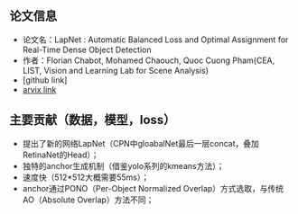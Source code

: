 
## 论文信息
* 论文名：LapNet : Automatic Balanced Loss and Optimal Assignment for Real-Time Dense Object Detection
* 作者：Florian Chabot, Mohamed Chaouch, Quoc Cuong Pham(CEA, LIST, Vision and Learning Lab for Scene Analysis)
* [github link]
* [arvix link](https://arxiv.org/pdf/1911.01149.pdf)

## 主要贡献（数据，模型，loss）
- 提出了新的网络LapNet（CPN中gloabalNet最后一层concat，叠加RetinaNet的Head）；
- 独特的anchor生成机制（借鉴yolo系列的kmeans方法）；
- 速度快（512*512大概需要55ms）；
- anchor通过PONO（Per-Object Normalized Overlap）方式选取，与传统AO（Absolute Overlap）方法不同；